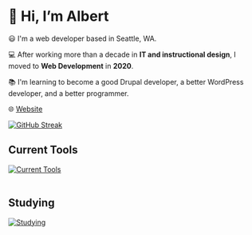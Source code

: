 # :wave: Hi, I’m Albert 

:smiley: I'm a web developer based in Seattle, WA.

:computer: After working more than a decade in **IT and instructional design**, I moved to **Web Development** in **2020**.

📚 I'm learning to become a good Drupal developer, a better WordPress developer, and a better programmer.

:globe_with_meridians: [Website](https://albertho.dev)

[![GitHub Streak](https://streak-stats.demolab.com?user=albertho206&theme=dark&date_format=M%20j%5B%2C%20Y%5D)](https://git.io/streak-stats)

## Current Tools
[![Current Tools](https://skillicons.dev/icons?i=cloudflare,html,css,js,php,mysql,wordpress,bootstrap,github,raspberrypi)](https://skillicons.dev)<br><br>

## Studying
[![Studying](https://skillicons.dev/icons?i=react,tailwind,flutter,gatsby,php,python)](https://skillicons.dev)


